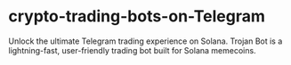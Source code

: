 # crypto-trading-bots-on-Telegram
Unlock the ultimate Telegram trading experience on Solana. Trojan Bot is a lightning-fast, user-friendly trading bot built for Solana memecoins.

